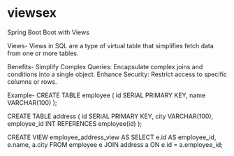 # viewsex
Spring Boot Boot with Views

Views- Views in SQL are a type of virtual table that simplifies fetch data from one or more tables.

Benefits-
Simplify Complex Queries: Encapsulate complex joins and conditions into a single object.
Enhance Security: Restrict access to specific columns or rows.

Example- 
CREATE TABLE employee (
    id SERIAL PRIMARY KEY,
    name VARCHAR(100)
);

CREATE TABLE address (
    id SERIAL PRIMARY KEY,
    city VARCHAR(100),
    employee_id INT REFERENCES employee(id)
);

CREATE VIEW employee_address_view AS
SELECT e.id AS employee_id, e.name, a.city
FROM employee e
JOIN address a ON e.id = a.employee_id;
